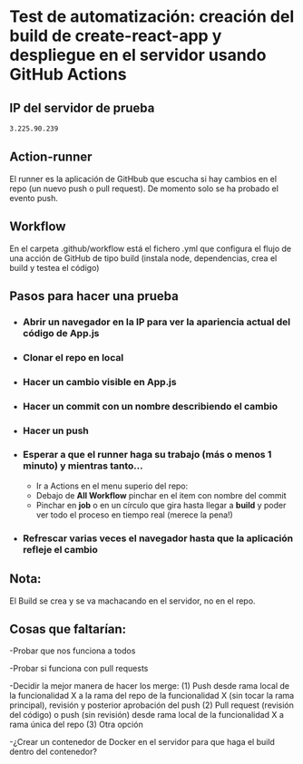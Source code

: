 # Test de automatización: creación del build de create-react-app y despliegue en el servidor usando GitHub Actions

## IP del servidor de prueba
```sh
3.225.90.239
```
## Action-runner
El runner es la aplicación de GitHbub que escucha si hay cambios en el repo (un nuevo push o pull request). De momento solo se ha probado el evento push.

## Workflow
En el carpeta .github/workflow está el fichero .yml que configura el flujo de una acción de GitHub de tipo build (instala node, dependencias, crea el build y testea el código) 

## Pasos para hacer una prueba 
* ### Abrir un navegador en la IP para ver la apariencia actual del código de App.js
* ### Clonar el repo en local
* ### Hacer un cambio visible en App.js
* ### Hacer un commit con un nombre describiendo el cambio 
* ### Hacer un push
* ### Esperar a que el runner haga su trabajo (más o menos 1 minuto) y mientras tanto...
    - Ir a Actions en el menu superio del repo:
    - Debajo de **All Workflow** pinchar en el item con nombre del commit
    - Pinchar en **job** o en un círculo que gira hasta llegar a **build** y poder ver todo el proceso en tiempo real (merece la pena!)
* ### Refrescar varias veces el navegador hasta que la aplicación refleje el cambio 

## Nota:
El Build se crea y se va machacando en el servidor, no en el repo. 

## Cosas que faltarían:


-Probar que nos funciona a todos

-Probar si funciona con pull requests 

-Decidir la mejor manera de hacer los merge:
    (1) Push desde rama local de la funcionalidad X a la rama del repo de la funcionalidad X (sin tocar la rama principal), revisión y posterior aprobación del       push 
    (2) Pull request (revisión del código) o push (sin revisión) desde rama local de la funcionalidad X a rama única del repo
    (3) Otra opción

-¿Crear un contenedor de Docker en el servidor para que haga el build dentro del contenedor? 

